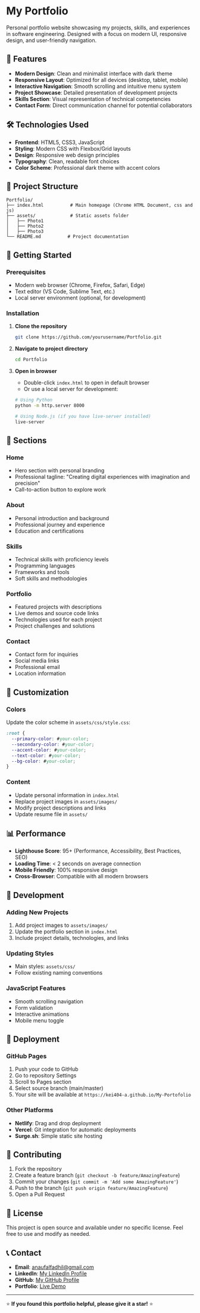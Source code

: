 # My Portfolio

Personal portfolio website showcasing my projects, skills, and experiences in software engineering. Designed with a focus on modern UI, responsive design, and user-friendly navigation.

## 🌟 Features

- **Modern Design**: Clean and minimalist interface with dark theme
- **Responsive Layout**: Optimized for all devices (desktop, tablet, mobile)
- **Interactive Navigation**: Smooth scrolling and intuitive menu system
- **Project Showcase**: Detailed presentation of development projects
- **Skills Section**: Visual representation of technical competencies
- **Contact Form**: Direct communication channel for potential collaborators

## 🛠️ Technologies Used

- **Frontend**: HTML5, CSS3, JavaScript
- **Styling**: Modern CSS with Flexbox/Grid layouts
- **Design**: Responsive web design principles
- **Typography**: Clean, readable font choices
- **Color Scheme**: Professional dark theme with accent colors

## 📁 Project Structure

```
Portfolio/
├── index.html          # Main homepage (Chrome HTML Document, css and js)
├── assets/             # Static assets folder
│   ├── Photo1           
│   ├── Photo2         
│   ├── Photo3       
└── README.md          # Project documentation
```

## 🚀 Getting Started

### Prerequisites
- Modern web browser (Chrome, Firefox, Safari, Edge)
- Text editor (VS Code, Sublime Text, etc.)
- Local server environment (optional, for development)

### Installation

1. **Clone the repository**
   ```bash
   git clone https://github.com/yourusername/Portfolio.git
   ```

2. **Navigate to project directory**
   ```bash
   cd Portfolio
   ```

3. **Open in browser**
   - Double-click `index.html` to open in default browser
   - Or use a local server for development:
   ```bash
   # Using Python
   python -m http.server 8000
   
   # Using Node.js (if you have live-server installed)
   live-server
   ```

## 📱 Sections

### Home
- Hero section with personal branding
- Professional tagline: "Creating digital experiences with imagination and precision"
- Call-to-action button to explore work

### About
- Personal introduction and background
- Professional journey and experience
- Education and certifications

### Skills
- Technical skills with proficiency levels
- Programming languages
- Frameworks and tools
- Soft skills and methodologies

### Portfolio
- Featured projects with descriptions
- Live demos and source code links
- Technologies used for each project
- Project challenges and solutions

### Contact
- Contact form for inquiries
- Social media links
- Professional email
- Location information

## 🎨 Customization

### Colors
Update the color scheme in `assets/css/style.css`:
```css
:root {
  --primary-color: #your-color;
  --secondary-color: #your-color;
  --accent-color: #your-color;
  --text-color: #your-color;
  --bg-color: #your-color;
}
```

### Content
- Update personal information in `index.html`
- Replace project images in `assets/images/`
- Modify project descriptions and links
- Update resume file in `assets/`

## 📊 Performance

- **Lighthouse Score**: 95+ (Performance, Accessibility, Best Practices, SEO)
- **Loading Time**: < 2 seconds on average connection
- **Mobile Friendly**: 100% responsive design
- **Cross-Browser**: Compatible with all modern browsers

## 🔧 Development

### Adding New Projects
1. Add project images to `assets/images/`
2. Update the portfolio section in `index.html`
3. Include project details, technologies, and links

### Updating Styles
- Main styles: `assets/css/`
- Follow existing naming conventions

### JavaScript Features
- Smooth scrolling navigation
- Form validation
- Interactive animations
- Mobile menu toggle

## 🚀 Deployment

### GitHub Pages
1. Push your code to GitHub
2. Go to repository Settings
3. Scroll to Pages section
4. Select source branch (main/master)
5. Your site will be available at `https://kei404-a.github.io/My-Portofolio`

### Other Platforms
- **Netlify**: Drag and drop deployment
- **Vercel**: Git integration for automatic deployments
- **Surge.sh**: Simple static site hosting

## 🤝 Contributing

1. Fork the repository
2. Create a feature branch (`git checkout -b feature/AmazingFeature`)
3. Commit your changes (`git commit -m 'Add some AmazingFeature'`)
4. Push to the branch (`git push origin feature/AmazingFeature`)
5. Open a Pull Request

## 📝 License

This project is open source and available under no specific license. Feel free to use and modify as needed.

## 📞 Contact

- **Email**: anaufalfadhil@gmail.com
- **LinkedIn**: [My LinkedIn Profile](https://www.linkedin.com/in/fadhil-annaufal-musyafa-0223a2372)
- **GitHub**: [My GitHub Profile](https://github.com/KEI404-A)
- **Portfolio**: [Live Demo](https://kei404-a.github.io/My-Portofolio)

---

⭐ **If you found this portfolio helpful, please give it a star!** ⭐

